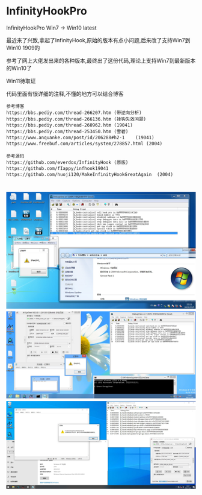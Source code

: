 # InfinityHookPro
InfinityHookPro Win7 -> Win10 latest

最近来了兴致,拿起了InfinityHook,原始的版本有点小问题,后来改了支持Win7到Win10 1909的

参考了网上大佬发出来的各种版本,最终出了这份代码,理论上支持Win7到最新版本的Win10了

Win11待取证

代码里面有很详细的注释,不懂的地方可以结合博客

	参考博客
	https://bbs.pediy.com/thread-266207.htm (带逆向分析)
	https://bbs.pediy.com/thread-266136.htm	(挂钩失效问题)
	https://bbs.pediy.com/thread-260962.htm	(19041)
	https://bbs.pediy.com/thread-253450.htm	(雪碧)
	https://www.anquanke.com/post/id/206288#h2-1	(19041)
	https://www.freebuf.com/articles/system/278857.html	(2004)

	参考源码
	https://github.com/everdox/InfinityHook	(原版)
	https://github.com/fIappy/infhook19041
	https://github.com/huoji120/MakeInfinityHookGreatAgain	(2004)

<h1 align="center">
	<img src="Win7.jpg" alt="Win7">
	<img src="Win8.jpg" alt="Win8">
	<img src="Win10 21h1.jpg" alt="Win10 21h1">
</h1>
